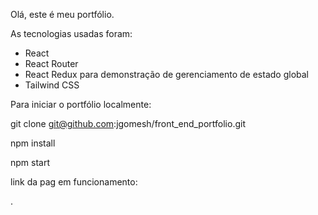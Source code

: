 Olá, este é meu portfólio.

As tecnologias usadas foram:

- React
- React Router
- React Redux para demonstração de gerenciamento de estado global
- Tailwind CSS

Para iniciar o portfólio localmente:

git clone git@github.com:jgomesh/front_end_portfolio.git

npm install

npm start

link da pag em funcionamento:

.
